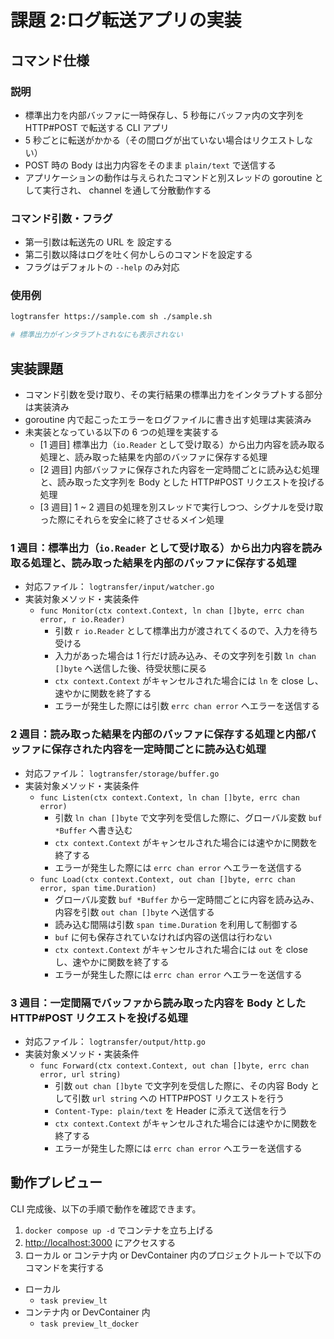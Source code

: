 # 課題 2:ログ転送アプリの実装

## コマンド仕様

### 説明

- 標準出力を内部バッファに一時保存し、5 秒毎にバッファ内の文字列を HTTP#POST で転送する CLI アプリ
- 5 秒ごとに転送がかかる（その間ログが出ていない場合はリクエストしない）
- POST 時の Body は出力内容をそのまま `plain/text` で送信する
- アプリケーションの動作は与えられたコマンドと別スレッドの goroutine として実行され、 channel を通して分散動作する

### コマンド引数・フラグ

- 第一引数は転送先の URL を 設定する
- 第二引数以降はログを吐く何かしらのコマンドを設定する
- フラグはデフォルトの `--help` のみ対応

### 使用例

```bash
logtransfer https://sample.com sh ./sample.sh

# 標準出力がインタラプトされなにも表示されない
```

## 実装課題

- コマンド引数を受け取り、その実行結果の標準出力をインタラプトする部分は実装済み
- goroutine 内で起こったエラーをログファイルに書き出す処理は実装済み
- 未実装となっている以下の 6 つの処理を実装する
  - [1 週目] 標準出力（`io.Reader` として受け取る）から出力内容を読み取る処理と、読み取った結果を内部のバッファに保存する処理
  - [2 週目] 内部バッファに保存された内容を一定時間ごとに読み込む処理と、読み取った文字列を Body とした HTTP#POST リクエストを投げる処理
  - [3 週目] 1 ~ 2 週目の処理を別スレッドで実行しつつ、シグナルを受け取った際にそれらを安全に終了させるメイン処理

### 1 週目：標準出力（`io.Reader` として受け取る）から出力内容を読み取る処理と、読み取った結果を内部のバッファに保存する処理

- 対応ファイル： `logtransfer/input/watcher.go`
- 実装対象メソッド・実装条件
  - `func Monitor(ctx context.Context, ln chan []byte, errc chan error, r io.Reader)`
    - 引数 `r io.Reader` として標準出力が渡されてくるので、入力を待ち受ける
    - 入力があった場合は 1 行だけ読み込み、その文字列を引数 `ln chan []byte` へ送信した後、待受状態に戻る
    - `ctx context.Context` がキャンセルされた場合には `ln` を close し、速やかに関数を終了する
    - エラーが発生した際には引数 `errc chan error` へエラーを送信する

### 2 週目：読み取った結果を内部のバッファに保存する処理と内部バッファに保存された内容を一定時間ごとに読み込む処理

- 対応ファイル： `logtransfer/storage/buffer.go`
- 実装対象メソッド・実装条件
  - `func Listen(ctx context.Context, ln chan []byte, errc chan error)`
    - 引数 `ln chan []byte` で文字列を受信した際に、グローバル変数 `buf *Buffer` へ書き込む
    - `ctx context.Context` がキャンセルされた場合には速やかに関数を終了する
    - エラーが発生した際には `errc chan error` へエラーを送信する
  - `func Load(ctx context.Context, out chan []byte, errc chan error, span time.Duration)`
    - グローバル変数 `buf *Buffer` から一定時間ごとに内容を読み込み、内容を引数 `out chan []byte` へ送信する
    - 読み込む間隔は引数 `span time.Duration` を利用して制御する
    - `buf` に何も保存されていなければ内容の送信は行わない
    - `ctx context.Context` がキャンセルされた場合には `out` を close し、速やかに関数を終了する
    - エラーが発生した際には `errc chan error` へエラーを送信する

### 3 週目：一定間隔でバッファから読み取った内容を Body とした HTTP#POST リクエストを投げる処理

- 対応ファイル： `logtransfer/output/http.go`
- 実装対象メソッド・実装条件
  - `func Forward(ctx context.Context, out chan []byte, errc chan error, url string)`
    - 引数 `out chan []byte` で文字列を受信した際に、その内容 Body として引数 `url string` への HTTP#POST リクエストを行う
    - `Content-Type: plain/text` を Header に添えて送信を行う
    - `ctx context.Context` がキャンセルされた場合には速やかに関数を終了する
    - エラーが発生した際には `errc chan error` へエラーを送信する

## 動作プレビュー

CLI 完成後、以下の手順で動作を確認できます。

1. `docker compose up -d` でコンテナを立ち上げる
2. [http://localhost:3000](http://localhost:3000) にアクセスする
3. ローカル or コンテナ内 or DevContainer 内のプロジェクトルートで以下のコマンドを実行する

- ローカル
  - `task preview_lt`
- コンテナ内 or DevContainer 内
  - `task preview_lt_docker`
